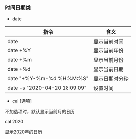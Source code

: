 ### 时间日期类

* date

指令|含义
---|---
date|显示当前时间
date +%Y|显示当前年份
date +%m|显示当前月份
date +%d|显示当前日期
date "+%Y-%m-%d %H:%M:%S"|显示日期时分秒
date -s "2020-04-20 18:09:09"|设置时间

* cal [选项]

不加选项时，默认显示当前月的日历

cal 2020

显示2020年的日历
